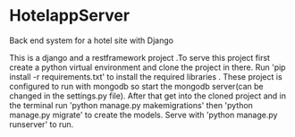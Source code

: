 # HotelappServer
Back end system for a hotel site with Django

This is a django and a restframework project .To serve this project first create a python virtual environment and clone the project in there.
Run 'pip install -r requirements.txt' to install the required libraries .
These project is configured to run with mongodb so start the mongodb server(can be changed in the settings.py file).
After that get into the cloned project and in the terminal run 'python manage.py makemigrations' then 'python manage.py migrate' to create the models.
Serve with 'python manage.py runserver' to run.
